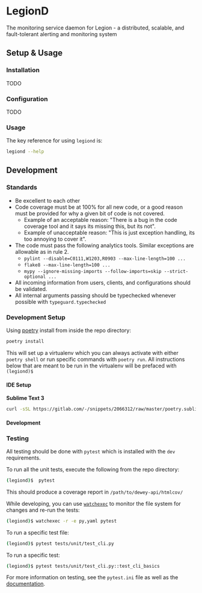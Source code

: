 # LegionD

The monitoring service daemon for Legion - a distributed, scalable, and fault-tolerant alerting and monitoring system

## Setup & Usage

### Installation

TODO

### Configuration

TODO

### Usage

The key reference for using `legiond` is:

```bash
legiond --help
```

## Development

### Standards

- Be excellent to each other
- Code coverage must be at 100% for all new code, or a good reason must be provided for why a given bit of code is not covered.
  - Example of an acceptable reason: "There is a bug in the code coverage tool and it says its missing this, but its not".
  - Example of unacceptable reason: "This is just exception handling, its too annoying to cover it".
- The code must pass the following analytics tools. Similar exceptions are allowable as in rule 2.
  - `pylint --disable=C0111,W1203,R0903 --max-line-length=100 ...`
  - `flake8 --max-line-length=100 ...`
  - `mypy --ignore-missing-imports --follow-imports=skip --strict-optional ...`
- All incoming information from users, clients, and configurations should be validated.
- All internal arguments passing should be typechecked whenever possible with `typeguard.typechecked`

### Development Setup

Using [poetry](https://python-poetry.org/) install from inside the repo directory:

```bash
poetry install
```

This will set up a virtualenv which you can always activate with either `poetry shell` or run specific commands with `poetry run`. All instructions below that are meant to be run in the virtualenv will be prefaced with `(legiond)$ `

#### IDE Setup

**Sublime Text 3**

```bash
curl -sSL https://gitlab.com/-/snippets/2066312/raw/master/poetry.sublime-project.py | poetry run python
```

#### Development

### Testing

All testing should be done with `pytest` which is installed with the `dev` requirements.

To run all the unit tests, execute the following from the repo directory:

```bash
(legiond)$  pytest
```

This should produce a coverage report in `/path/to/dewey-api/htmlcov/`

While developing, you can use [`watchexec`](https://github.com/watchexec/watchexec) to monitor the file system for changes and re-run the tests:

```bash
(legiond)$ watchexec -r -e py,yaml pytest
```

To run a specific test file:

```bash
(legiond)$ pytest tests/unit/test_cli.py
```

To run a specific test:

```bash
(legiond)$ pytest tests/unit/test_cli.py::test_cli_basics
```

For more information on testing, see the `pytest.ini` file as well as the [documentation](https://docs.pytest.org/en/stable/).
